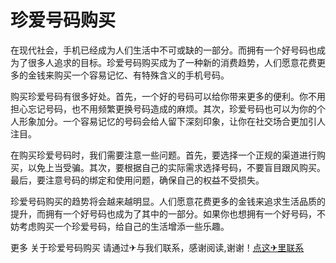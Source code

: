 # 珍爱号码购买

在现代社会，手机已经成为人们生活中不可或缺的一部分。而拥有一个好号码也成为了很多人追求的目标。珍爱号码购买成为了一种新的消费趋势，人们愿意花费更多的金钱来购买一个容易记忆、有特殊含义的手机号码。

购买珍爱号码有很多好处。首先，一个好的号码可以给你带来更多的便利。你不用担心忘记号码，也不用频繁更换号码造成的麻烦。其次，珍爱号码也可以为你的个人形象加分。一个容易记忆的号码会给人留下深刻印象，让你在社交场合更加引人注目。

在购买珍爱号码时，我们需要注意一些问题。首先，要选择一个正规的渠道进行购买，以免上当受骗。其次，要根据自己的实际需求选择号码，不要盲目跟风购买。最后，要注意号码的绑定和使用问题，确保自己的权益不受损失。

珍爱号码购买的趋势将会越来越明显。人们愿意花费更多的金钱来追求生活品质的提升，而拥有一个好号码也成为了其中的一部分。如果你也想拥有一个好号码，不妨考虑购买一个珍爱号码，给自己的生活增添一些乐趣。

更多 关于珍爱号码购买 请通过✈与我们联系，感谢阅读,谢谢！[点这✈里联系](https://c.k02.cc)